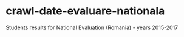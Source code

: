 # crawl-date-evaluare-nationala
Students results for National Evaluation (Romania) - years 2015-2017
